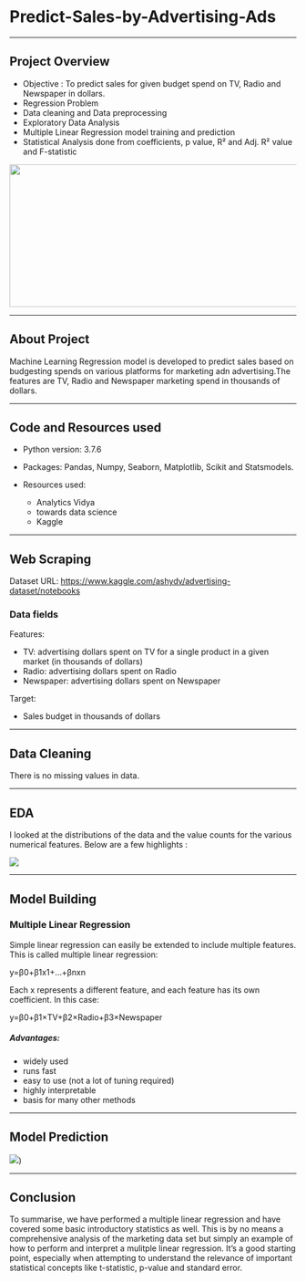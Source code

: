 # Predict-Sales-by-Advertising-Ads
---

## Project Overview

- Objective : To predict sales for given budget spend on TV, Radio and Newspaper in dollars. 
- Regression Problem
- Data cleaning and Data preprocessing
- Exploratory Data Analysis
- Multiple Linear Regression model training and prediction
- Statistical Analysis done from coefficients, p value, R² and Adj. R² value and F-statistic

<img src="https://github.com/SidSolanki28/Sid_Portfolio/raw/master/images/display-ad-example.png" width="700" height="250">


---
## About Project

Machine Learning Regression model is developed to predict sales based on budgesting spends on various platforms for marketing adn advertising.The features are TV, Radio and Newspaper marketing spend in thousands of dollars.

---
## Code and Resources used

- Python version: 3.7.6
- Packages: Pandas, Numpy, Seaborn, Matplotlib, Scikit and Statsmodels.
- Resources used:

    * Analytics Vidya
    * towards data science
    * Kaggle

---
## Web Scraping

Dataset URL: https://www.kaggle.com/ashydv/advertising-dataset/notebooks

### Data fields

Features:

* TV: advertising dollars spent on TV for a single product in a given market (in thousands of dollars)
* Radio: advertising dollars spent on Radio
* Newspaper: advertising dollars spent on Newspaper

Target:

* Sales budget in thousands of dollars

---
## Data Cleaning

There is no missing values in data.

---
## EDA

I looked at the distributions of the data and the value counts for the various numerical features. Below are a few highlights :

<img src="https://github.com/SidSolanki28/Predict-Sales-by-Advertising-Ads-Budget/raw/master/images/index.png">

---
## Model Building

### Multiple Linear Regression

Simple linear regression can easily be extended to include multiple features. This is called multiple linear regression:

y=β0+β1x1+…+βnxn

Each x represents a different feature, and each feature has its own coefficient. In this case:

y=β0+β1×TV+β2×Radio+β3×Newspaper

##### Advantages:
* widely used
* runs fast
* easy to use (not a lot of tuning required)
* highly interpretable
* basis for many other methods

---
## Model Prediction

<img src="https://github.com/SidSolanki28/Predict-Sales-by-Advertising-Ads-Budget/raw/master/images/Capture.PNG">)

---
## Conclusion

To summarise, we have performed a multiple linear regression and have covered some basic introductory statistics as well. This is by no means a comprehensive analysis of the marketing data set but simply an example of how to perform and interpret a mulitple linear regression. It’s a good starting point, especially when attempting to understand the relevance of important statistical concepts like t-statistic, p-value and standard error. 
